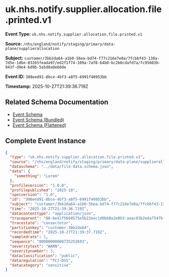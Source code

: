 # uk.nhs.notify.supplier.allocation.file.printed.v1

**Event Type:** `uk.nhs.notify.supplier.allocation.file.printed.v1`

**Source:** `/nhs/england/notify/staging/primary/data-plane/supplierallocation`

**Subject:** `customer/3bb2da64-a1b0-56ea-bd74-f77c216e7e0a/7fcbbf43-138a-7d5e-1dbe-03265feada97/ed2f1f74-109a-7af8-64b0-bc2b0cdafd7a/fc95603b-943f-d9e4-bd9b-5a5d8a9e68de`

**Event ID:** `308eed91-8bce-4bf3-a8f5-6991f40953bb`

**Timestamp:** 2025-10-27T21:39:36.719Z

## Related Schema Documentation

- [Event Schema](../file-printed.schema.md)
- [Event Schema (Bundled)](../file-printed.bundle.schema.md)
- [Event Schema (Flattened)](../file-printed.flattened.schema.md)

## Complete Event Instance

```json
{
  "type": "uk.nhs.notify.supplier.allocation.file.printed.v1",
  "source": "/nhs/england/notify/staging/primary/data-plane/supplierallocation",
  "dataschema": "../data/file-data.schema.json",
  "data": {
    "something": "Lorem"
  },
  "profileversion": "1.0.0",
  "profilepublished": "2025-10",
  "specversion": "1.0",
  "id": "308eed91-8bce-4bf3-a8f5-6991f40953bb",
  "subject": "customer/3bb2da64-a1b0-56ea-bd74-f77c216e7e0a/7fcbbf43-138a-7d5e-1dbe-03265feada97/ed2f1f74-109a-7af8-64b0-bc2b0cdafd7a/fc95603b-943f-d9e4-bd9b-5a5d8a9e68de",
  "time": "2025-10-27T21:39:36.719Z",
  "datacontenttype": "application/json",
  "traceparent": "00-6e41f5660575e5b22eec1d0bb8e2e8b3-aaac03b2eda7547b-01",
  "tracestate": "consectetur",
  "partitionkey": "customer-3bb2da64",
  "recordedtime": "2025-10-27T21:39:37.719Z",
  "sampledrate": 1,
  "sequence": "00000000000735252693",
  "severitytext": "WARN",
  "severitynumber": 3,
  "dataclassification": "public",
  "dataregulation": "PCI-DSS",
  "datacategory": "sensitive"
}
```

